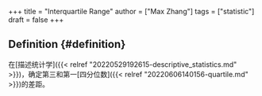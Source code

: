 +++
title = "Interquartile Range"
author = ["Max Zhang"]
tags = ["statistic"]
draft = false
+++

## Definition {#definition}

在[描述统计学]({{< relref "20220529192615-descriptive_statistics.md" >}})，确定第三和第一[四分位数]({{< relref "20220606140156-quartile.md" >}})的差距。
